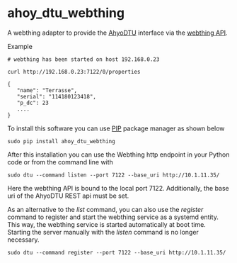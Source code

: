 # ahoy_dtu_webthing
A webthing adapter to provide the [AhyoDTU](https://ahoydtu.de/)  interface via the [webthing API](https://iot.mozilla.org/wot/).

Example
```
# webthing has been started on host 192.168.0.23

curl http://192.168.0.23:7122/0/properties 

{
   "name": "Terrasse",
   "serial": "114180123418",
   "p_dc": 23
   ....
}
```

To install this software you can use [PIP](https://realpython.com/what-is-pip/) package manager as shown below
```
sudo pip install ahoy_dtu_webthing
```

After this installation you can use the Webthing http endpoint in your Python code or from the command line with
```
sudo dtu --command listen --port 7122 --base_uri http://10.1.11.35/
```
Here the webthing API is bound to the local port 7122. Additionally, the base uri of the AhyoDTU REST api must be set. 

As an alternative to the *list* command, you can also use the *register* command to register and start the webthing service as a systemd entity.
This way, the webthing service is started automatically at boot time. Starting the server manually with the *listen* command is no longer necessary.
```
sudo dtu --command register --port 7122 --base_uri http://10.1.11.35/
```  
